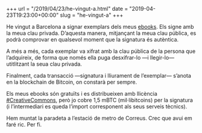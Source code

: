 +++
url = "/2019/04/23/he-vingut-a.html"
date = "2019-04-23T19:23:00+00:00"
slug = "he-vingut-a"
+++

He vingut a Barcelona a signar exemplars dels meus [ebooks](http://carlesbellver.net/llibres/). Els signe amb la meua clau privada. D’aquesta manera, mitjançant la meua clau pública, es podrà comprovar en qualsevol moment que la signatura és autèntica.

A més a més, cada exemplar va xifrat amb la clau pública de la persona que l’adquireix, de forma que només ella puga desxifrar-lo —i llegir-lo— utitlitzant la seua clau privada.

Finalment, cada transacció —signatura i lliurament de l’exemplar— s’anota en la blockchain de Bitcoin, on constarà per sempre.

Els meus ebooks són gratuïts i es distribueixen amb llicència [#CreativeCommons](https://creativecommons.org/licenses/?lang=ca), però jo cobre 1,5 mBTC (mil·libitcoins) per la signatura (i l’intermediari es queda l’import corresponent als seus serveis tècnics).

Hem muntat la paradeta a l’estació de metro de Correus. Crec que avui em faré ric. Per fi.

